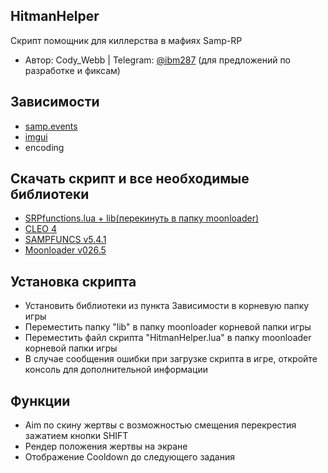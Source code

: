 ## HitmanHelper

Скрипт помощник для киллерства в мафиях Samp-RP

- Автор: Cody_Webb | Telegram: [@ibm287](https://t.me/ibm287) (для предложений по разработке и фиксам)

## Зависимости

- [samp.events](https://www.blast.hk/threads/14624/)
- [imgui](https://www.blast.hk/threads/19292/)
- encoding

## Скачать скрипт и все необходимые библиотеки

- [SRPfunctions.lua + lib(перекинуть в папку moonloader)](https://github.com/WebbLua/SRPfunctions/archive/refs/heads/main.zip)
- [CLEO 4](https://cleo.li)
- [SAMPFUNCS v5.4.1](https://www.blast.hk/threads/17/)
- [Moonloader v026.5](https://www.blast.hk/threads/13305/)

## Установка скрипта

- Установить библиотеки из пункта Зависимости в корневую папку игры
- Переместить папку "lib" в папку moonloader корневой папки игры
- Переместить файл скрипта "HitmanHelper.lua" в папку moonloader корневой папки игры
- В случае сообщения ошибки при загрузке скрипта в игре, откройте консоль для дополнительной информации

## Функции

- Aim по скину жертвы с возможностью смещения перекрестия зажатием кнопки SHIFT
- Рендер положения жертвы на экране
- Отображение Cooldown до следующего задания